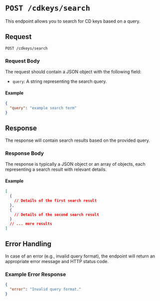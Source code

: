 # `POST /cdkeys/search`

This endpoint allows you to search for CD keys based on a query.

## Request

`POST /cdkeys/search`

### Request Body

The request should contain a JSON object with the following field:

- `query`: A string representing the search query.

#### Example

```json
{
  "query": "example search term"
}
```

## Response

The response will contain search results based on the provided query.

### Response Body

The response is typically a JSON object or an array of objects, each representing a search result with relevant details.

#### Example

```json
[
  {
    // Details of the first search result
  },
  {
    // Details of the second search result
  }
  // ... more results
]
```

## Error Handling

In case of an error (e.g., invalid query format), the endpoint will return an appropriate error message and HTTP status code.

### Example Error Response

```json
{
  "error": "Invalid query format."
}
```